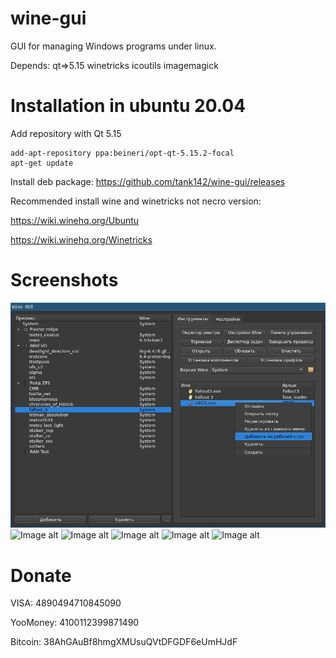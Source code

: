# wine-gui
GUI for managing Windows programs under linux.

Depends: qt=>5.15 winetricks icoutils imagemagick

# Installation in ubuntu 20.04
Add repository with Qt 5.15
```
add-apt-repository ppa:beineri/opt-qt-5.15.2-focal
apt-get update
```
Install deb package: https://github.com/tank142/wine-gui/releases

Recommended install wine and winetricks not necro version:

https://wiki.winehq.org/Ubuntu

https://wiki.winehq.org/Winetricks

# Screenshots
![Image alt](https://github.com/tank142/wine-gui/raw/qt6/screenshot1.jpg)
![Image alt](https://github.com/tank142/wine-gui/raw/qt6/screenshot6.jpg)
![Image alt](https://github.com/tank142/wine-gui/raw/qt6/screenshot3.jpg)
![Image alt](https://github.com/tank142/wine-gui/raw/qt6/screenshot2.jpg)
![Image alt](https://github.com/tank142/wine-gui/raw/qt6/screenshot4.jpg)
![Image alt](https://github.com/tank142/wine-gui/raw/qt6/screenshot5.jpg)

# Donate
VISA: 4890494710845090

YooMoney: 4100112399871490

Bitcoin: 38AhGAuBf8hmgXMUsuQVtDFGDF6eUmHJdF
